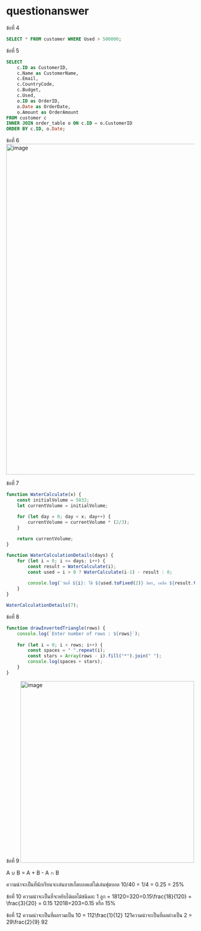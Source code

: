 # questionanswer

ข้อที่ 4

```SQL
SELECT * FROM customer WHERE Used > 500000;
```

ข้อที่ 5

```SQL
SELECT 
    c.ID as CustomerID,
    c.Name as CustomerName,
    c.Email,
    c.CountryCode,
    c.Budget,
    c.Used,
    o.ID as OrderID,
    o.Date as OrderDate,
    o.Amount as OrderAmount
FROM customer c
INNER JOIN order_table o ON c.ID = o.CustomerID
ORDER BY c.ID, o.Date;
```

ข้อที่ 6
<img width="1449" height="881" alt="image" src="https://github.com/user-attachments/assets/ebde7fdc-143c-4caa-a1ca-6d58eca367b2" />


ข้อที่ 7
```JavaScript
function WaterCalculate(x) {
    const initialVolume = 5832;
    let currentVolume = initialVolume;

    for (let day = 0; day < x; day++) {
        currentVolume = currentVolume * (2/3);
    }
    
    return currentVolume;
}

function WaterCalculationDetails(days) {
    for (let i = 0; i <= days; i++) {
        const result = WaterCalculate(i);
        const used = i > 0 ? WaterCalculate(i-1) - result : 0;
        
        console.log(`วันที่ ${i}: ใช้ ${used.toFixed(2)} ลิตร, เหลือ ${result.toFixed(2)} ลิตร`);
    }
}

WaterCalculationDetails(7);
```

ข้อที่ 8
```JavaScript
function drawInvertedTriangle(rows) {
    console.log(`Enter number of rows : ${rows}`);
    
    for (let i = 0; i < rows; i++) {
        const spaces = " ".repeat(i);
        const stars = Array(rows - i).fill("*").join(" ");
        console.log(spaces + stars);
    }
}


```

ข้อที่ 9
<img width="464" height="484" alt="image" src="https://github.com/user-attachments/assets/0c93b3f1-a1b5-4b34-8497-b7d90e37f82a" />

 A ∪ B = A + B - A ∩ B

ความน่าจะเป็นที่นักเรียนจะเล่นบาสเก็ตบอลแต่ไม่เล่นฟุตบอล
10/40 = 1/4 = 0.25 = 25%

ข้อที่ 10
ความน่าจะเป็นที่จะหยิบได้ผลไม้ชนิดละ 1 ลูก = 18120=320=0.15\frac{18}{120} = \frac{3}{20} = 0.15
12018​=203​=0.15 หรือ 15%

ข้อที่ 12
ความน่าจะเป็นที่ผลรวมเป็น 10 = 112\frac{1}{12}
121​
ความน่าจะเป็นที่ผลต่างเป็น 2 = 29\frac{2}{9}
92​

